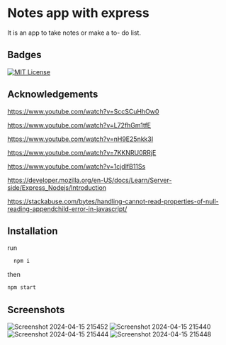 
# Notes app with express

It is an app to take notes or make a to- do list.


## Badges
[![MIT License](https://img.shields.io/badge/License-MIT-green.svg)](https://choosealicense.com/licenses/mit/)



## Acknowledgements

https://www.youtube.com/watch?v=SccSCuHhOw0

https://www.youtube.com/watch?v=L72fhGm1tfE

https://www.youtube.com/watch?v=nH9E25nkk3I

https://www.youtube.com/watch?v=7KKNRU0RRjE

https://www.youtube.com/watch?v=1cjdlfB11Ss

https://developer.mozilla.org/en-US/docs/Learn/Server-side/Express_Nodejs/Introduction

https://stackabuse.com/bytes/handling-cannot-read-properties-of-null-reading-appendchild-error-in-javascript/
## Installation
run 
```bash
  npm i
```
then 

```bash
npm start
```
    
## Screenshots

![Screenshot 2024-04-15 215452](https://github.com/Ellie22302/bug-free-fortnight/assets/146311968/3f3e234f-d756-4709-8cef-cd2c61013961)
![Screenshot 2024-04-15 215440](https://github.com/Ellie22302/bug-free-fortnight/assets/146311968/371eaef5-e5fd-4269-a01d-e9a2eb547dba)
![Screenshot 2024-04-15 215444](https://github.com/Ellie22302/bug-free-fortnight/assets/146311968/e0905f3d-c127-4be0-8380-1c20be069c20)
![Screenshot 2024-04-15 215448](https://github.com/Ellie22302/bug-free-fortnight/assets/146311968/a5fe459c-be37-45fa-87de-173af3ff0f9b)

